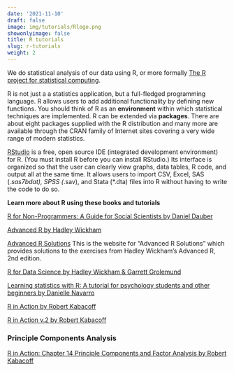 ```yaml
---
date: '2021-11-10'
draft: false
image: img/tutorials/Rlogo.png
showonlyimage: false
title: R tutorials
slug: r-tutorials
weight: 2
---
```



We do statistical analysis of our data using R, or more formally [The R project for statistical computing](https://www.r-project.org/). 
<!--more-->

R is not just a a statistics application, but a full-fledged programming language. R allows users to add additional functionality by defining new functions. You should think of R as an **environment** within which statistical techniques are implemented. R can be extended via **packages**. There are about eight packages supplied with the R distribution and many more are available through the CRAN family of Internet sites covering a very wide range of modern statistics.

[RStudio](https://www.rstudio.com/products/rstudio/) is a free, open source IDE (integrated development environment) for R. (You must install R before you can install RStudio.) Its interface is organized so that the user can clearly view graphs, data tables, R code, and output all at the same time. It allows users to import CSV, Excel, SAS (*.sas7bdat), SPSS (*.sav), and Stata (*.dta) files into R without having to write the code to do so.


**Learn more about R using these books and tutorials**

[R for Non-Programmers: A Guide for Social Scientists by Daniel Dauber](https://bookdown.org/daniel_dauber_io/r4np_book/)

[Advanced R by Hadley Wickham](https://adv-r.hadley.nz/index.html)

[Advanced R Solutions](https://advanced-r-solutions.rbind.io) This is the website for “Advanced R Solutions” which provides solutions to the exercises from Hadley Wickham’s Advanced R, 2nd edition.

[R for Data Science by Hadley Wickham & Garrett Grolemund](https://r4ds.had.co.nz/index.html)

[Learning statistics with R: A tutorial for psychology students and other beginners by Danielle Navarro](https://learningstatisticswithr.com/book/)

[R in Action by Robert Kabacoff](http://www.cs.uni.edu/~jacobson/4772/week11/R_in_Action.pdf)

[R in Action v.2 by Robert Kabacoff](https://livebook.manning.com/book/r-in-action-third-edition/welcome/v-9/1)

### Principle Components Analysis

[R in Action: Chapter 14 Principle Components and Factor Analysis by Robert Kabacoff](https://livebook.manning.com/book/r-in-action-third-edition/chapter-14/)
